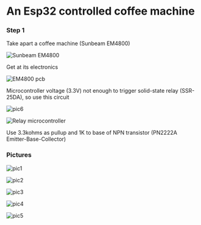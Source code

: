 # An Esp32 controlled coffee machine

### Step 1

Take apart a coffee machine (Sunbeam EM4800)

![Sunbeam EM4800](https://github.com/microcontrollersig/coffee-machine-esp32/raw/master/EM4800C_primary_1.jpg)

Get at its electronics

![EM4800 pcb](https://github.com/microcontrollersig/coffee-machine-esp32/raw/master/coffee-machine_bb.jpg)

Microcontroller voltage (3.3V) not enough to trigger solid-state relay (SSR-25DA), so use this circuit

![pic6](https://github.com/microcontrollersig/coffee-machine-esp32/raw/master/IMG_20181124_204517.jpg)

![Relay microcontroller](https://github.com/microcontrollersig/coffee-machine-esp32/raw/master/relay-microcontroller.jpg)

Use 3.3kohms as pullup and 1K to base of NPN transistor (PN2222A Emitter-Base-Collector)

### Pictures

![pic1](https://raw.githubusercontent.com/microcontrollersig/coffee-machine-esp32/master/IMG_20181124_194302.jpg)

![pic2](https://raw.githubusercontent.com/microcontrollersig/coffee-machine-esp32/master/IMG_20181124_194315.jpg)

![pic3](https://raw.githubusercontent.com/microcontrollersig/coffee-machine-esp32/master/IMG_20181124_192732.jpg)

![pic4](https://raw.githubusercontent.com/microcontrollersig/coffee-machine-esp32/master/IMG_20181124_192812.jpg)

![pic5](https://raw.githubusercontent.com/microcontrollersig/coffee-machine-esp32/master/IMG_20181124_194257.jpg)

